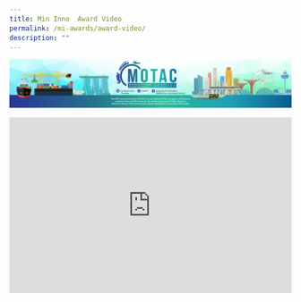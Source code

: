 ```yaml
---
title: Min Inno  Award Video
permalink: /mi-awards/award-video/
description: ""
---
```

![hero banner](/images/hero.png)

<iframe width="100%" height="315" src="https://www.youtube.com/embed/qtz8Zt5MYUg" title="YouTube video player" frameborder="0" allow="accelerometer; autoplay; clipboard-write; encrypted-media; gyroscope; picture-in-picture; web-share" allowfullscreen></iframe>